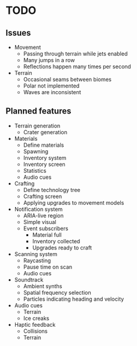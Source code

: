 # TODO
## Issues
- Movement
  - Passing through terrain while jets enabled
  - Many jumps in a row
  - Reflections happen many times per second
- Terrain
  - Occasional seams between biomes
  - Polar not implemented
  - Waves are inconsistent

## Planned features
- Terrain generation
  - Crater generation
- Materials
  - Define materials
  - Spawning
  - Inventory system
  - Inventory screen
  - Statistics
  - Audio cues
- Crafting
  - Define technology tree
  - Crafting screen
  - Applying upgrades to movement models
- Notification system
  - ARIA-live region
  - Simple visual
  - Event subscribers
    - Material full
    - Inventory collected
    - Upgrades ready to craft
- Scanning system
  - Raycasting
  - Pause time on scan
  - Audio cues
- Soundtrack
  - Ambient synths
  - Spatial frequency selection
  - Particles indicating heading and velocity
- Audio cues
  - Terrain
  - Ice creaks
- Haptic feedback
  - Collisions
  - Terrain
